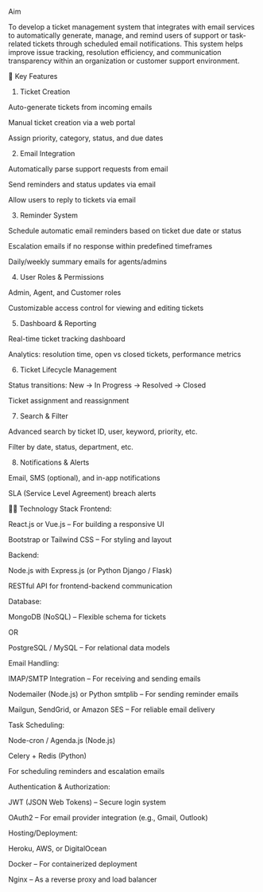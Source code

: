 Aim

To develop a ticket management system that integrates with email services to automatically generate, manage, and remind users of support or task-related tickets through scheduled email notifications. This system helps improve issue tracking, resolution efficiency, and communication transparency within an organization or customer support environment.

🌟 Key Features
1. Ticket Creation

Auto-generate tickets from incoming emails

Manual ticket creation via a web portal

Assign priority, category, status, and due dates

2. Email Integration

Automatically parse support requests from email

Send reminders and status updates via email

Allow users to reply to tickets via email

3. Reminder System

Schedule automatic email reminders based on ticket due date or status

Escalation emails if no response within predefined timeframes

Daily/weekly summary emails for agents/admins

4. User Roles & Permissions

Admin, Agent, and Customer roles

Customizable access control for viewing and editing tickets

5. Dashboard & Reporting

Real-time ticket tracking dashboard

Analytics: resolution time, open vs closed tickets, performance metrics

6. Ticket Lifecycle Management

Status transitions: New → In Progress → Resolved → Closed

Ticket assignment and reassignment

7. Search & Filter

Advanced search by ticket ID, user, keyword, priority, etc.

Filter by date, status, department, etc.

8. Notifications & Alerts

Email, SMS (optional), and in-app notifications

SLA (Service Level Agreement) breach alerts

🧑‍💻 Technology Stack
Frontend:

React.js or Vue.js – For building a responsive UI

Bootstrap or Tailwind CSS – For styling and layout

Backend:

Node.js with Express.js (or Python Django / Flask)

RESTful API for frontend-backend communication

Database:

MongoDB (NoSQL) – Flexible schema for tickets

OR

PostgreSQL / MySQL – For relational data models

Email Handling:

IMAP/SMTP Integration – For receiving and sending emails

Nodemailer (Node.js) or Python smtplib – For sending reminder emails

Mailgun, SendGrid, or Amazon SES – For reliable email delivery

Task Scheduling:

Node-cron / Agenda.js (Node.js)

Celery + Redis (Python)

For scheduling reminders and escalation emails

Authentication & Authorization:

JWT (JSON Web Tokens) – Secure login system

OAuth2 – For email provider integration (e.g., Gmail, Outlook)

Hosting/Deployment:

Heroku, AWS, or DigitalOcean

Docker – For containerized deployment

Nginx – As a reverse proxy and load balancer
